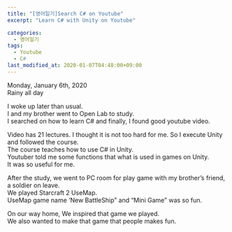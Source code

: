 ```yaml
---
title: "[영어일기]Search C# on Youtube"
excerpt: "Learn C# with Unity on Youtube"

categories:
  - 영어일기
tags:
  - Youtube
  - C#
last_modified_at: 2020-01-07T04:48:00+09:00
---
```

Monday, January 6th, 2020  
Rainy all day

I woke up later than usual.  
I and my brother went to Open Lab to study.  
I searched on how to learn C# and finally, I found good youtube video.  

Video has 21 lectures. I thought it is not too hard for me. So I execute Unity and followed the course.  
The course teaches how to use C# in Unity.  
Youtuber told me some functions that what is used in games on Unity.  
It was so useful for me.  

After the study, we went to PC room for play game with my brother’s friend, a soldier on leave.  
We played Starcraft 2 UseMap.  
UseMap game name ‘New BattleShip” and “Mini Game” was so fun.  

On our way home, We inspired that game we played.  
We also wanted to make that game that people makes fun.  

